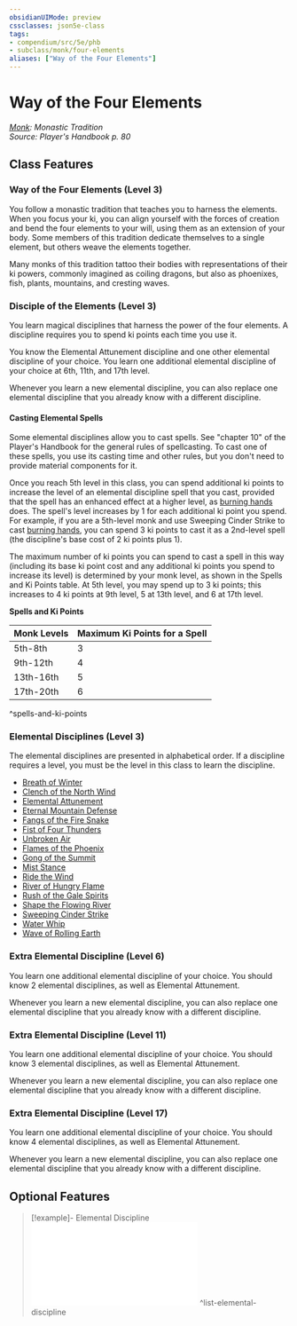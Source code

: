 ```yaml
---
obsidianUIMode: preview
cssclasses: json5e-class
tags:
- compendium/src/5e/phb
- subclass/monk/four-elements
aliases: ["Way of the Four Elements"]
---
```

# Way of the Four Elements
*[Monk](monk.md): Monastic Tradition*  
*Source: Player's Handbook p. 80*  


## Class Features

### Way of the Four Elements (Level 3)

You follow a monastic tradition that teaches you to harness the elements. When you focus your ki, you can align yourself with the forces of creation and bend the four elements to your will, using them as an extension of your body. Some members of this tradition dedicate themselves to a single element, but others weave the elements together.

Many monks of this tradition tattoo their bodies with representations of their ki powers, commonly imagined as coiling dragons, but also as phoenixes, fish, plants, mountains, and cresting waves.

### Disciple of the Elements (Level 3)

You learn magical disciplines that harness the power of the four elements. A discipline requires you to spend ki points each time you use it.

You know the Elemental Attunement discipline and one other elemental discipline of your choice. You learn one additional elemental discipline of your choice at 6th, 11th, and 17th level.

Whenever you learn a new elemental discipline, you can also replace one elemental discipline that you already know with a different discipline.

#### Casting Elemental Spells

Some elemental disciplines allow you to cast spells. See "chapter 10" of the Player's Handbook for the general rules of spellcasting. To cast one of these spells, you use its casting time and other rules, but you don't need to provide material components for it.

Once you reach 5th level in this class, you can spend additional ki points to increase the level of an elemental discipline spell that you cast, provided that the spell has an enhanced effect at a higher level, as [burning hands](/2-Mechanics/CLI/spells/burning-hands.md) does. The spell's level increases by 1 for each additional ki point you spend. For example, if you are a 5th-level monk and use Sweeping Cinder Strike to cast [burning hands](/2-Mechanics/CLI/spells/burning-hands.md), you can spend 3 ki points to cast it as a 2nd-level spell (the discipline's base cost of 2 ki points plus 1).

The maximum number of ki points you can spend to cast a spell in this way (including its base ki point cost and any additional ki points you spend to increase its level) is determined by your monk level, as shown in the Spells and Ki Points table. At 5th level, you may spend up to 3 ki points; this increases to 4 ki points at 9th level, 5 at 13th level, and 6 at 17th level.

**Spells and Ki Points**

| Monk Levels | Maximum Ki Points for a Spell |
|-------------|-------------------------------|
| 5th-8th | 3 |
| 9th-12th | 4 |
| 13th-16th | 5 |
| 17th-20th | 6 |
^spells-and-ki-points

### Elemental Disciplines (Level 3)

The elemental disciplines are presented in alphabetical order. If a discipline requires a level, you must be the level in this class to learn the discipline.

- [Breath of Winter](/2-Mechanics/CLI/optional-features/breath-of-winter.md)  
- [Clench of the North Wind](/2-Mechanics/CLI/optional-features/clench-of-the-north-wind.md)  
- [Elemental Attunement](/2-Mechanics/CLI/optional-features/elemental-attunement.md)  
- [Eternal Mountain Defense](/2-Mechanics/CLI/optional-features/eternal-mountain-defense.md)  
- [Fangs of the Fire Snake](/2-Mechanics/CLI/optional-features/fangs-of-the-fire-snake.md)  
- [Fist of Four Thunders](/2-Mechanics/CLI/optional-features/fist-of-four-thunders.md)  
- [Unbroken Air](/2-Mechanics/CLI/optional-features/unbroken-air.md)  
- [Flames of the Phoenix](/2-Mechanics/CLI/optional-features/flames-of-the-phoenix.md)  
- [Gong of the Summit](/2-Mechanics/CLI/optional-features/gong-of-the-summit.md)  
- [Mist Stance](/2-Mechanics/CLI/optional-features/mist-stance.md)  
- [Ride the Wind](/2-Mechanics/CLI/optional-features/ride-the-wind.md)  
- [River of Hungry Flame](/2-Mechanics/CLI/optional-features/river-of-hungry-flame.md)  
- [Rush of the Gale Spirits](/2-Mechanics/CLI/optional-features/rush-of-the-gale-spirits.md)  
- [Shape the Flowing River](/2-Mechanics/CLI/optional-features/shape-the-flowing-river.md)  
- [Sweeping Cinder Strike](/2-Mechanics/CLI/optional-features/sweeping-cinder-strike.md)  
- [Water Whip](/2-Mechanics/CLI/optional-features/water-whip.md)  
- [Wave of Rolling Earth](/2-Mechanics/CLI/optional-features/wave-of-rolling-earth.md)  

### Extra Elemental Discipline (Level 6)

You learn one additional elemental discipline of your choice. You should know 2 elemental disciplines, as well as Elemental Attunement.

Whenever you learn a new elemental discipline, you can also replace one elemental discipline that you already know with a different discipline.

### Extra Elemental Discipline (Level 11)

You learn one additional elemental discipline of your choice. You should know 3 elemental disciplines, as well as Elemental Attunement.

Whenever you learn a new elemental discipline, you can also replace one elemental discipline that you already know with a different discipline.

### Extra Elemental Discipline (Level 17)

You learn one additional elemental discipline of your choice. You should know 4 elemental disciplines, as well as Elemental Attunement.

Whenever you learn a new elemental discipline, you can also replace one elemental discipline that you already know with a different discipline.

## Optional Features

> [!example]- Elemental Discipline
> ![Elemental Discipline](/2-Mechanics/CLI/optional-features/list-elemental-discipline.md#Elemental%20Discipline)
^list-elemental-discipline
